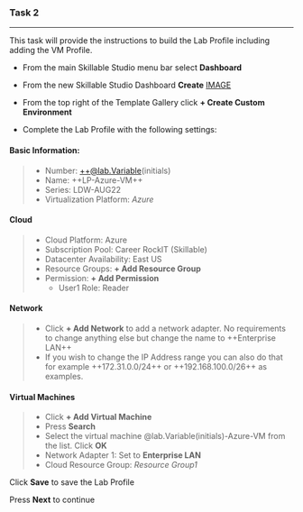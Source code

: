 

### Task 2

---

This task will provide the instructions to build the Lab Profile including adding the VM Profile.

 - From the main Skillable Studio menu bar select **Dashboard**
 - From the new Skillable Studio Dashboard **Create**
 [IMAGE](images/003.jpg)
 
 - From the top right of the Template Gallery click **+ Create Custom Environment**
 
 - Complete the Lab Profile with the following settings:
 
#### Basic Information:
 
 > - Number: ++@lab.Variable(initials)
 > - Name: ++LP-Azure-VM++    
 > - Series: LDW-AUG22    
 > - Virtualization Platform: *Azure*    
 
#### Cloud

> - Cloud Platform: Azure    
> - Subscription Pool: Career RockIT (Skillable)    
> - Datacenter Availability: East US    
> - Resource Groups: **+ Add Resource Group**    
> - Permission: **+ Add Permission**    
>     - User1 Role: Reader    

#### Network 

> - Click **+ Add Network** to add a network adapter.  No requirements to change anything else but change the name to ++Enterprise LAN++
> - If you wish to change the IP Address range you can also do that for example ++172.31.0.0/24++ or ++192.168.100.0/26++ as examples.

#### Virtual Machines

> - Click **+ Add Virtual Machine**
> - Press **Search**
> - Select the virtual machine @lab.Variable(initials)-Azure-VM from the list.  Click **OK**
> - Network Adapter 1: Set to **Enterprise LAN**
> - Cloud Resource Group: *Resource Group1*

Click **Save** to save the Lab Profile

Press **Next** to continue
 
